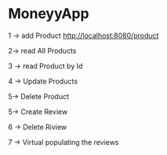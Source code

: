 # MoneyyApp
1 → add Product
<a href="http://localhost:8080/product">http://localhost:8080/product</a>

2→ read All Products

3 → read Product by Id

4 → Update Products

5→ Delete Product

5→ Create Review

6 → Delete Riview

7 → Virtual populating the reviews
